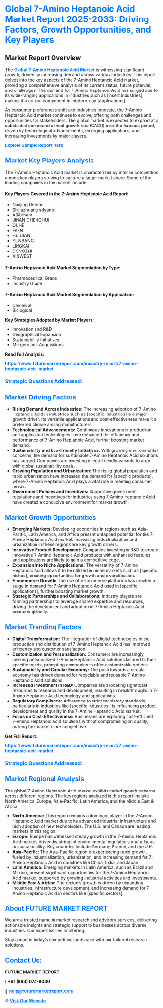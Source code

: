 <h1 style="color: #007BFF;">Global 7-Amino Heptanoic Acid Market Report 2025-2033: Driving Factors, Growth Opportunities, and Key Players</h1>

<section id="overview">
<h2>Market Report Overview</h2>
<p>The <a href="https://www.futuremarketreport.com/industry-report/7-amino-heptanoic-acid-market" style="color: #007BFF; text-decoration: none;"><strong>Global 7-Amino Heptanoic Acid Market</strong></a> is witnessing significant growth, driven by increasing demand across various industries. This report delves into the key aspects of the 7-Amino Heptanoic Acid market, providing a comprehensive analysis of its current status, future potential, and challenges. The demand for 7-Amino Heptanoic Acid has surged due to its wide-ranging applications in industries such as [insert industries], making it a critical component in modern-day [applications].</p>
<p>As consumer preferences shift and industries innovate, the 7-Amino Heptanoic Acid market continues to evolve, offering both challenges and opportunities for stakeholders. The global market is expected to expand at a substantial compound annual growth rate (CAGR) over the forecast period, driven by technological advancements, emerging applications, and increasing investments by major players.</p>
</section>

<section id="overview">
<p><a href="https://www.futuremarketreport.com/request-sample/reportId=83656" style="color: #007BFF; text-decoration: none;"><strong>Explore Sample Report Here</strong></a></p>
</section>

<section id="key-players">
<h2 style="color: #007BFF;">Market Key Players Analysis</h2>
<p>The 7-Amino Heptanoic Acid market is characterized by intense competition among key players striving to capture a larger market share. Some of the leading companies in the market include:</p>
<h4>Key Players Covered in the 7-Amino Heptanoic Acid Report:</h4>
<ul><li>Nanjing Dernor</li><li>Shijiazhuang sdyano</li><li>ABAchem</li><li>JINAN CHENGHUI</li><li>OUHE</li><li>FAEN</li><li>HUIDIAN</li><li>YUNBANG</li><li>LINGKAI</li><li>DONGZHI</li><li>XINWEST</li></ul>
<h4>7-Amino Heptanoic Acid Market Segmentation by Type:</h4>
<ul><li>Pharmaceutical Grade</li><li>Industry Grade</li></ul>

<h4>7-Amino Heptanoic Acid Market Segmentation by Application:</h4>
<ul><li>Chmeical</li><li>Biological</li></ul>
<p><strong>Key Strategies Adopted by Market Players:</strong></p>
<ul>
<li>Innovation and R&D</li>
<li>Geographical Expansion</li>
<li>Sustainability Initiatives</li>
<li>Mergers and Acquisitions</li>
</ul>
</section>

<section>
<p><strong>Read Full Analysis: </strong></p><a href="https://www.futuremarketreport.com/industry-report/7-amino-heptanoic-acid-market" style="color: #007BFF; text-decoration: none;"><strong>https://www.futuremarketreport.com/industry-report/7-amino-heptanoic-acid-market</strong></a>
<h3 style="color: #007BFF;">Strategic Questions Addressed:</h3>
</section>

<section id="driving-factors">
<h2 style="color: #007BFF;">Market Driving Factors</h2>
<ul>
<li><strong>Rising Demand Across Industries:</strong> The increasing adoption of 7-Amino Heptanoic Acid in industries such as [specific industries] is a major growth driver. Its versatile applications and cost-effectiveness make it a preferred choice among manufacturers.</li>
<li><strong>Technological Advancements:</strong> Continuous innovations in production and application technologies have enhanced the efficiency and performance of 7-Amino Heptanoic Acid, further boosting market demand.</li>
<li><strong>Sustainability and Eco-Friendly Initiatives:</strong> With growing environmental concerns, the demand for sustainable 7-Amino Heptanoic Acid solutions has surged. Companies are investing in eco-friendly variants to align with global sustainability goals.</li>
<li><strong>Growing Population and Urbanization:</strong> The rising global population and rapid urbanization have increased the demand for [specific products], where 7-Amino Heptanoic Acid plays a vital role in meeting consumer needs.</li>
<li><strong>Government Policies and Incentives:</strong> Supportive government regulations and incentives for industries using 7-Amino Heptanoic Acid have created a conducive environment for market growth.</li>
</ul>
</section>

<section id="growth-opportunities">
<h2 style="color: #007BFF;">Market Growth Opportunities</h2>
<ul>
<li><strong>Emerging Markets:</strong> Developing economies in regions such as Asia-Pacific, Latin America, and Africa present untapped potential for the 7-Amino Heptanoic Acid market. Increasing industrialization and urbanization in these regions are key growth drivers.</li>
<li><strong>Innovative Product Development:</strong> Companies investing in R&D to create innovative 7-Amino Heptanoic Acid products with enhanced features and applications are likely to gain a competitive edge.</li>
<li><strong>Expansion into Niche Applications:</strong> The versatility of 7-Amino Heptanoic Acid allows it to be utilized in niche markets such as [specific niches], creating opportunities for growth and diversification.</li>
<li><strong>E-commerce Growth:</strong> The rise of e-commerce platforms has created a surge in demand for 7-Amino Heptanoic Acid used in [specific applications], further boosting market growth.</li>
<li><strong>Strategic Partnerships and Collaborations:</strong> Industry players are forming partnerships to leverage shared expertise and resources, driving the development and adoption of 7-Amino Heptanoic Acid products globally.</li>
</ul>
</section>

<section id="trending-factors">
<h2 style="color: #007BFF;">Market Trending Factors</h2>
<ul>
<li><strong>Digital Transformation:</strong> The integration of digital technologies in the production and distribution of 7-Amino Heptanoic Acid has improved efficiency and customer satisfaction.</li>
<li><strong>Customization and Personalization:</strong> Consumers are increasingly seeking personalized 7-Amino Heptanoic Acid solutions tailored to their specific needs, prompting companies to offer customizable options.</li>
<li><strong>Sustainability and Circular Economy:</strong> The push towards a circular economy has driven demand for recyclable and reusable 7-Amino Heptanoic Acid solutions.</li>
<li><strong>Increased Investment in R&D:</strong> Companies are allocating significant resources to research and development, resulting in breakthroughs in 7-Amino Heptanoic Acid technology and applications.</li>
<li><strong>Regulatory Compliance:</strong> Adherence to strict regulatory standards, particularly in industries like [specific industries], is influencing product development and quality in the 7-Amino Heptanoic Acid market.</li>
<li><strong>Focus on Cost-Effectiveness:</strong> Businesses are exploring cost-efficient 7-Amino Heptanoic Acid solutions without compromising on quality, making the market more competitive.</li>
</ul>
</section>

<section>
<p><strong>Get Full Report: </strong></p><a href="https://www.futuremarketreport.com/industry-report/7-amino-heptanoic-acid-market" style="color: #007BFF; text-decoration: none;"><strong>https://www.futuremarketreport.com/industry-report/7-amino-heptanoic-acid-market</strong></a>
<h3 style="color: #007BFF;">Strategic Questions Addressed:</h3>
</section>


<section id="regional-analysis">
<h2 style="color: #007BFF;">Market Regional Analysis</h2>
<p>The global 7-Amino Heptanoic Acid market exhibits varied growth patterns across different regions. The key regions analyzed in this report include North America, Europe, Asia-Pacific, Latin America, and the Middle East & Africa:</p>
<ul>
<li><strong>North America:</strong> This region remains a dominant player in the 7-Amino Heptanoic Acid market due to its advanced industrial infrastructure and high adoption of new technologies. The U.S. and Canada are leading markets in this region.</li>
<li><strong>Europe:</strong> Europe has witnessed steady growth in the 7-Amino Heptanoic Acid market, driven by stringent environmental regulations and a focus on sustainability. Key countries include Germany, France, and the U.K.</li>
<li><strong>Asia-Pacific:</strong> The Asia-Pacific region is experiencing rapid growth, fueled by industrialization, urbanization, and increasing demand for 7-Amino Heptanoic Acid in countries like China, India, and Japan.</li>
<li><strong>Latin America:</strong> Emerging markets in Latin America, such as Brazil and Mexico, present significant opportunities for the 7-Amino Heptanoic Acid market, supported by growing industrial activities and investments.</li>
<li><strong>Middle East & Africa:</strong> The region’s growth is driven by expanding industries, infrastructure development, and increasing demand for 7-Amino Heptanoic Acid in sectors like [specific sectors].</li>
</ul>
</section>

<footer>
<h2 style="color: #007BFF;">About FUTURE MARKET REPORT</h2>
<p>We are a trusted name in market research and advisory services, delivering actionable insights and strategic support to businesses across diverse industries. Our expertise lies in offering:</p>

<p>Stay ahead in today’s competitive landscape with our tailored research solutions.</p>

<h2 style="color: #007BFF;">Contact Us:</h2>
<p><strong>FUTURE MARKET REPORT</strong></p>
<p>📞 <strong>+91 (883) 074-8030</strong></p>
<p>📧 <strong><a href="mailto:help@futuremarketreport.com" style="color: #007BFF;">help@futuremarketreport.com</a></strong></p>
<p>🌐 <strong><a href="https://www.futuremarketreport.com/" style="color: #007BFF;">Visit Our Website</a></strong></p>
</footer>